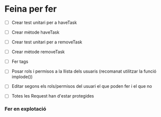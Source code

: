 # Feina per fer
- [ ] Crear test unitari per a haveTask
- [ ] Crear mètode haveTask
- [ ] Crear test unitari per a removeTask
- [ ] Crear mètode removeTask

- [ ] Fer tags

- [ ] Posar rols i permisos a la llista dels usuaris (recomanat utilitzar la funció implode())
- [ ] Editar segons els rols/permisos del usuari el que poden fer i el que no
- [ ] Totes les Request han d'estar protegides

### Fer en explotació
